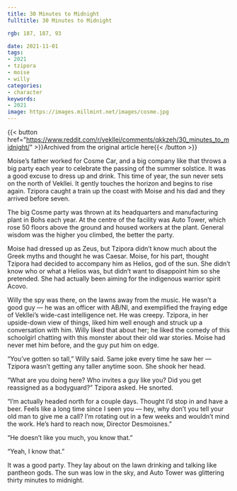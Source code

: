 ```yaml
---
title: 30 Minutes to Midnight
fulltitle: 30 Minutes to Midnight

rgb: 187, 187, 93

date: 2021-11-01
tags:
- 2021
- tzipora
- moise
- willy
categories:
- character
keywords:
- 2021
image: https://images.millmint.net/images/cosme.jpg
---
```

{{< button href="https://www.reddit.com/r/vekllei/comments/qkkzeh/30_minutes_to_midnight/" >}}Archived from the original article here{{< /button >}}

Moise’s father worked for Cosme Car, and a big company like that throws a big party each year to celebrate the passing of the summer solstice. It was a good excuse to dress up and drink. This time of year, the sun never sets on the north of Vekllei. It gently touches the horizon and begins to rise again. Tzipora caught a train up the coast with Moise and his dad and they arrived before seven.

The big Cosme party was thrown at its headquarters and manufacturing plant in Bohs each year. At the centre of the facility was Auto Tower, which rose 50 floors above the ground and housed workers at the plant. General wisdom was the higher you climbed, the better the party.

Moise had dressed up as Zeus, but Tzipora didn’t know much about the Greek myths and thought he was Caesar. Moise, for his part, thought Tzipora had decided to accompany him as Helios, god of the sun. She didn’t know who or what a Helios was, but didn’t want to disappoint him so she pretended. She had actually been aiming for the indigenous warrior spirit Acovo.

Willy the spy was there, on the lawns away from the music. He wasn’t a good guy — he was an officer with AB/NI, and exemplified the fraying edge of Vekllei’s wide-cast intelligence net. He was creepy. Tzipora, in her upside-down view of things, liked him well enough and struck up a conversation with him. Willy liked that about her; he liked the comedy of this schoolgirl chatting with this monster about their old war stories. Moise had never met him before, and the guy put him on edge.

“You’ve gotten so tall,” Willy said. Same joke every time he saw her — Tzipora wasn’t getting any taller anytime soon. She shook her head.

“What are you doing here? Who invites a guy like you? Did you get reassigned as a bodyguard?” Tzipora asked. He snorted.

“I’m actually headed north for a couple days. Thought I’d stop in and have a beer. Feels like a long time since I seen you — hey, why don’t you tell your old man to give me a call? I’m rotating out in a few weeks and wouldn’t mind the work. He’s hard to reach now, Director Desmoisnes.”

“He doesn’t like you much, you know that.”

“Yeah, I know that.”

It was a good party. They lay about on the lawn drinking and talking like pantheon gods. The sun was low in the sky, and Auto Tower was glittering thirty minutes to midnight.
